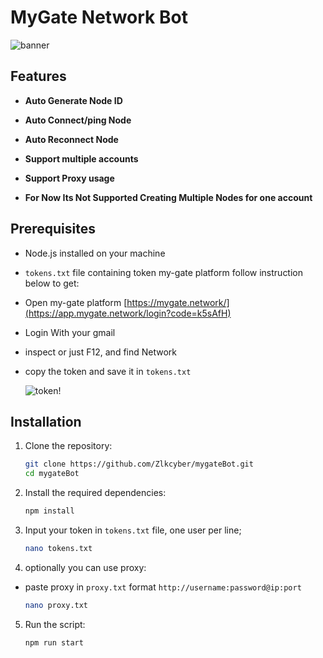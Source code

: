 # MyGate Network Bot
![banner](image.png)


## Features

- **Auto Generate Node ID**
- **Auto Connect/ping Node**
- **Auto Reconnect Node**

- **Support multiple accounts**
- **Support Proxy usage**
- **For Now Its Not Supported Creating Multiple Nodes for one account**

## Prerequisites

- Node.js installed on your machine
- `tokens.txt` file containing token my-gate platform follow instruction below to get:
- Open my-gate platform [https://mygate.network/](https://app.mygate.network/login?code=k5sAfH)
- Login With your gmail
- inspect or just F12, and find Network
- copy the token and save it in `tokens.txt` 

    ![token](image-1.png)!

## Installation

1. Clone the repository:
    ```sh
    git clone https://github.com/Zlkcyber/mygateBot.git
    cd mygateBot
    ```

2. Install the required dependencies:
    ```sh
    npm install
    ```
3. Input your token in `tokens.txt` file, one user per line;
    ```sh
    nano tokens.txt
    ```
4. optionally you can use proxy: 
- paste proxy in `proxy.txt` format `http://username:password@ip:port` 
    ```sh
    nano proxy.txt
    ```
5. Run the script:
    ```sh
    npm run start
    ```
